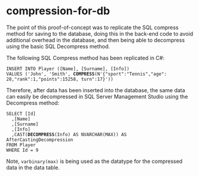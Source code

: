 # compression-for-db
The point of this proof-of-concept was to replicate the SQL compress method for saving to the database, doing this in the back-end
code to avoid additional overhead in the database, and then being able to decompress using the basic SQL Decompress method.

The following SQL Compress method has been replicated in C#:
<pre><code>INSERT INTO Player ([Name], [Surname], [Info])     
VALUES ('John', 'Smith', <b>COMPRESS</b>(N'{"sport":"Tennis","age": 28,"rank":1,"points":15258, turn":17}'))
</pre></code>
Therefore, after data has been inserted into the database, the same data can easily be decompressed in SQL Server Management Studio
using the Decompress method:
<pre><code>SELECT [Id]
  ,[Name]
  ,[Surname]
  ,[Info]
  ,CAST(<b>DECOMPRESS</b>(Info) AS NVARCHAR(MAX)) AS  AfterCastingDecompression
FROM Player
WHERE Id = 9
</pre></code>
Note, `varbinary(max)` is being used as the datatype for the compressed data in the data table.

